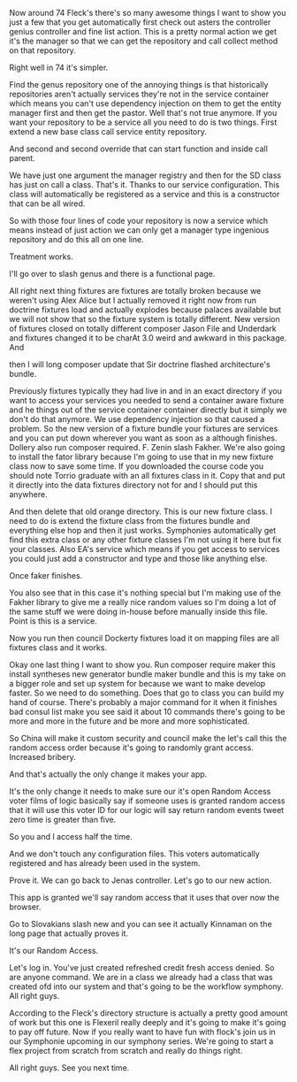 Now around 74 Fleck's there's so many awesome things I want to show you just a
few that you get automatically first check out asters the controller genius
controller and fine list action. This is a pretty normal action we get it's the
manager so that we can get the repository and call collect method on that
repository.

Right well in 74 it's simpler.

Find the genus repository one of the annoying things is that historically
repositories aren't actually services they're not in the service container
which means you can't use dependency injection on them to get the entity
manager first and then get the pastor. Well that's not true anymore. If you
want your repository to be a service all you need to do is two things. First
extend a new base class call service entity repository.

And second and second override that can start function and inside call parent.

We have just one argument the manager registry and then for the SD class has
just on call a class. That's it. Thanks to our service configuration. This
class will automatically be registered as a service and this is a constructor
that can be all wired.

So with those four lines of code your repository is now a service which means
instead of just action we can only get a manager type ingenious repository and
do this all on one line.

Treatment works.

I'll go over to slash genus and there is a functional page.

All right next thing fixtures are fixtures are totally broken because we
weren't using Alex Alice but I actually removed it right now from run doctrine
fixtures load and actually explodes because palaces available but we will not
show that so the fixture system is totally different. New version of fixtures
closed on totally different composer Jason File and Underdark and fixtures
changed it to be charAt 3.0 weird and awkward in this package. And

then I will long composer update that Sir doctrine flashed architecture's
bundle.

Previously fixtures typically they had live in and in an exact directory if you
want to access your services you needed to send a container aware fixture and
he things out of the service container container directly but it simply we
don't do that anymore. We use dependency injection so that caused a problem. So
the new version of a fixture bundle your fixtures are services and you can put
down wherever you want as soon as a although finishes. Dollery also run
composer required. F. Zenin slash Fakher. We're also going to install the fator
library because I'm going to use that in my new fixture class now to save some
time. If you downloaded the course code you should note Torrio graduate with an
all fixtures class in it. Copy that and put it directly into the data fixtures
directory not for and I should put this anywhere.

And then delete that old orange directory. This is our new fixture class. I
need to do is extend the fixture class from the fixtures bundle and everything
else hop and then it just works. Symphonies automatically get find this extra
class or any other fixture classes I'm not using it here but fix your classes.
Also EA's service which means if you get access to services you could just add
a constructor and type and those like anything else.

Once faker finishes.

You also see that in this case it's nothing special but I'm making use of the
Fakher library to give me a really nice random values so I'm doing a lot of the
same stuff we were doing in-house before manually inside this file. Point is
this is a service.

Now you run then council Dockerty fixtures load it on mapping files are all
fixtures class and it works.

Okay one last thing I want to show you. Run composer require maker this install
syntheses new generator bundle maker bundle and this is my take on a bigger
role and set up system for because we want to make develop faster. So we need
to do something. Does that go to class you can build my hand of course. There's
probably a major command for it when it finishes bad consul list make you see
said it about 10 commands there's going to be more and more in the future and
be more and more sophisticated.

So China will make it custom security and council make the let's call this the
random access order because it's going to randomly grant access. Increased
bribery.

And that's actually the only change it makes your app.

It's the only change it needs to make sure our it's open Random Access voter
films of logic basically say if someone uses is granted random access that it
will use this voter ID for our logic will say return random events tweet zero
time is greater than five.

So you and I access half the time.

And we don't touch any configuration files. This voters automatically
registered and has already been used in the system.

Prove it. We can go back to Jenas controller. Let's go to our new action.

This app is granted we'll say random access that it uses that over now the
browser.

Go to Slovakians slash new and you can see it actually Kinnaman on the long
page that actually proves it.

It's our Random Access.

Let's log in. You've just created refreshed credit fresh access denied. So are
anyone command. We are in a class we already had a class that was created ofd
into our system and that's going to be the workflow symphony. All right guys.

According to the Fleck's directory structure is actually a pretty good amount
of work but this one is Flexeril really deeply and it's going to make it's
going to pay off future. Now if you really want to have fun with flock's join
us in our Symphonie upcoming in our symphony series. We're going to start a
flex project from scratch from scratch and really do things right.

All right guys. See you next time.
